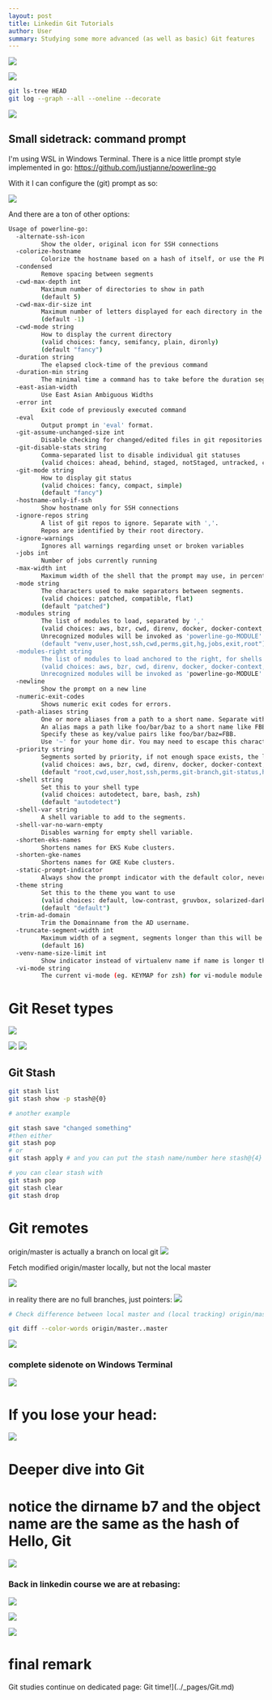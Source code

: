 ```yaml
---
layout: post
title: Linkedin Git Tutorials 
author: User
summary: Studying some more advanced (as well as basic) Git features
---
```


![](../assets/images/2022-04-24-Git/2022-04-24-08-49-20.png)

![](../assets/images/2022-04-24-Git/2022-04-24-08-49-46.png)
```bash
git ls-tree HEAD
git log --graph --all --oneline --decorate
```

![](../assets/images/2022-04-24-Git/2022-04-24-08-54-15.png)

## Small sidetrack: command prompt
I'm using WSL in Windows Terminal. There is a nice little prompt style implemented in go:
https://github.com/justjanne/powerline-go

With it I can configure the (git) prompt as so:

![](../assets/images/2022-04-24-Git/2022-04-24-09-48-42.png)

And there are a ton of other options:

```bash
Usage of powerline-go:
  -alternate-ssh-icon
         Show the older, original icon for SSH connections
  -colorize-hostname
         Colorize the hostname based on a hash of itself, or use the PLGO_HOSTNAMEFG and PLGO_HOSTNAMEBG env vars (both need to be set).
  -condensed
         Remove spacing between segments
  -cwd-max-depth int
         Maximum number of directories to show in path
         (default 5)
  -cwd-max-dir-size int
         Maximum number of letters displayed for each directory in the path
         (default -1)
  -cwd-mode string
         How to display the current directory
         (valid choices: fancy, semifancy, plain, dironly)
         (default "fancy")
  -duration string
         The elapsed clock-time of the previous command
  -duration-min string
         The minimal time a command has to take before the duration segment is shown (default "0")
  -east-asian-width
         Use East Asian Ambiguous Widths
  -error int
         Exit code of previously executed command
  -eval
         Output prompt in 'eval' format.
  -git-assume-unchanged-size int
         Disable checking for changed/edited files in git repositories where the index is larger than this size (in KB), improves performance (default 2048)
  -git-disable-stats string
         Comma-separated list to disable individual git statuses
         (valid choices: ahead, behind, staged, notStaged, untracked, conflicted, stashed)
  -git-mode string
         How to display git status
         (valid choices: fancy, compact, simple)
         (default "fancy")
  -hostname-only-if-ssh
         Show hostname only for SSH connections
  -ignore-repos string
         A list of git repos to ignore. Separate with ','.
         Repos are identified by their root directory.
  -ignore-warnings
         Ignores all warnings regarding unset or broken variables
  -jobs int
         Number of jobs currently running
  -max-width int
         Maximum width of the shell that the prompt may use, in percent. Setting this to 0 disables the shrinking subsystem.
  -mode string
         The characters used to make separators between segments.
         (valid choices: patched, compatible, flat)
         (default "patched")
  -modules string
         The list of modules to load, separated by ','
         (valid choices: aws, bzr, cwd, direnv, docker, docker-context, dotenv, duration, exit, fossil, gcp, git, gitlite, goenv, hg, host, jobs, kube, load, newline, nix-shell, node, perlbrew, perms, plenv, rbenv, root, rvm, shell-var, shenv, ssh, svn, termtitle, terraform-workspace, time, user, venv, vgo, vi-mode, wsl)
         Unrecognized modules will be invoked as 'powerline-go-MODULE' executable plugins and should output a (possibly empty) list of JSON objects that unmarshal to powerline-go's Segment structs.
         (default "venv,user,host,ssh,cwd,perms,git,hg,jobs,exit,root")
  -modules-right string
         The list of modules to load anchored to the right, for shells that support it, separated by ','
         (valid choices: aws, bzr, cwd, direnv, docker, docker-context, dotenv, duration, exit, fossil, gcp, git, gitlite, goenv, hg, host, jobs, kube, load, newline, nix-shell, node, perlbrew, perms, plenv, rbenv, root, rvm, shell-var, shenv, ssh, svn, termtitle, terraform-workspace, time, user, venv, vgo, wsl)
         Unrecognized modules will be invoked as 'powerline-go-MODULE' executable plugins and should output a (possibly empty) list of JSON objects that unmarshal to powerline-go's Segment structs.
  -newline
         Show the prompt on a new line
  -numeric-exit-codes
         Shows numeric exit codes for errors.
  -path-aliases string
         One or more aliases from a path to a short name. Separate with ','.
         An alias maps a path like foo/bar/baz to a short name like FBB.
         Specify these as key/value pairs like foo/bar/baz=FBB.
         Use '~' for your home dir. You may need to escape this character to avoid shell substitution.
  -priority string
         Segments sorted by priority, if not enough space exists, the least priorized segments are removed first. Separate with ','
         (valid choices: aws, bzr, cwd, direnv, docker, docker-context, dotenv, duration, exit, fossil, gcp, git, gitlite, goenv, hg, host, jobs, kube, load, newline, nix-shell, node, perlbrew, perms, plenv, rbenv, root, rvm, shell-var, shenv, ssh, svn, termtitle, terraform-workspace, time, user, venv, vgo, vi-mode, wsl)
         (default "root,cwd,user,host,ssh,perms,git-branch,git-status,hg,jobs,exit,cwd-path")
  -shell string
         Set this to your shell type
         (valid choices: autodetect, bare, bash, zsh)
         (default "autodetect")
  -shell-var string
         A shell variable to add to the segments.
  -shell-var-no-warn-empty
         Disables warning for empty shell variable.
  -shorten-eks-names
         Shortens names for EKS Kube clusters.
  -shorten-gke-names
         Shortens names for GKE Kube clusters.
  -static-prompt-indicator
         Always show the prompt indicator with the default color, never with the error color
  -theme string
         Set this to the theme you want to use
         (valid choices: default, low-contrast, gruvbox, solarized-dark16, solarized-light16)
         (default "default")
  -trim-ad-domain
         Trim the Domainname from the AD username.
  -truncate-segment-width int
         Maximum width of a segment, segments longer than this will be shortened if space is limited. Setting this to 0 disables it.
         (default 16)
  -venv-name-size-limit int
         Show indicator instead of virtualenv name if name is longer than this limit (defaults to 0, which is unlimited)
  -vi-mode string
         The current vi-mode (eg. KEYMAP for zsh) for vi-module module
```

# Git Reset types

![](../assets/images/2022-04-24-Git/2022-04-24-09-51-43.png)

![](../assets/images/2022-04-24-Git/2022-04-24-09-52-19.png)
![](../assets/images/2022-04-24-Git/2022-04-24-09-52-46.png)

## Git Stash

```bash
git stash list
git stash show -p stash@{0}

# another example

git stash save "changed something"
#then either
git stash pop
# or
git stash apply # and you can put the stash name/number here stash@{4} etc.

# you can clear stash with
git stash pop
git stash clear
git stash drop
```

# Git remotes

origin/master is actually a branch on local git
![](../assets/images/2022-04-24-Git/2022-04-24-10-36-25.png)

Fetch modified origin/master locally, but not the local master

![](../assets/images/2022-04-24-Git/2022-04-24-10-36-59.png)

in reality there are no full branches, just pointers:
![](../assets/images/2022-04-24-Git/2022-04-24-10-38-10.png)

```bash
# Check difference between local master and (local tracking) origin/master

git diff --color-words origin/master..master
```

![](../assets/images/2022-04-24-Git/2022-04-24-11-23-41.png)

### complete sidenote on Windows Terminal

![](../assets/images/2022-04-24-Git/2022-04-24-11-34-12.png)


# If you lose your head:

![](../assets/images/2022-04-24-Git/2022-04-24-13-20-59.png)

# Deeper dive into Git

# notice the dirname b7 and the object name are the same as the hash of Hello, Git
![](../assets/images/2022-04-24-Git/2022-04-24-18-02-47.png)

### Back in linkedin course we are at rebasing:
![](../assets/images/2022-04-24-Git/2022-04-24-19-52-18.png)

![](../assets/images/2022-04-24-Git/2022-04-24-19-53-42.png)

![](../assets/images/2022-04-24-Git/2022-04-24-20-05-56.png)

# final remark

Git studies continue on dedicated page: 
Git time!](../_pages/Git.md)